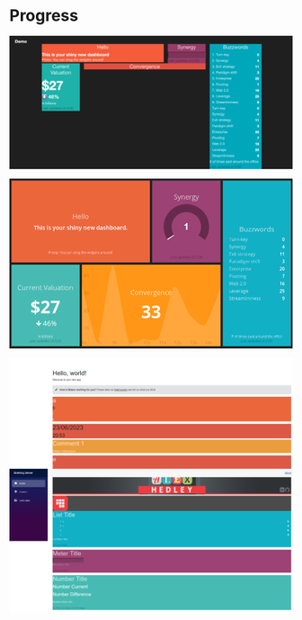 # Progress

![Demo](demo.png "Demo")

![Original Screenshot](original_screenshot.png "Original Screenshot")

![Progress](progress.png "progress")
